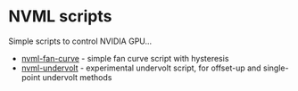 # NVML scripts

Simple scripts to control NVIDIA GPU...

- [nvml-fan-curve](nvml-fan-curve/) - simple fan curve script with hysteresis
- [nvml-undervolt](nvml-undervolt/) - experimental undervolt script, for offset-up and single-point undervolt methods
